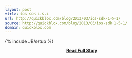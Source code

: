 ```yaml
---
layout: post
title: iOS SDK 1.5.1
url: http://quickblox.com/blog/2013/03/ios-sdk-1-5-1/
source: http://quickblox.com/blog/2013/03/ios-sdk-1-5-1/
domain: quickblox.com
---
```

{% include JB/setup %}<p></p>
<center><p><a href="http://quickblox.com/blog/2013/03/ios-sdk-1-5-1/" style='padding:25px; font-sze:18px; font-weight: bold;'>Read Full Story</a></p></center>
